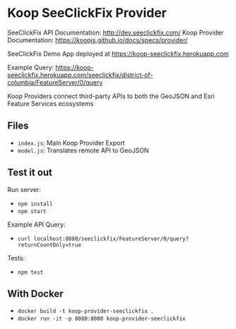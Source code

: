 # Koop SeeClickFix Provider

SeeClickFix API Documentation: http://dev.seeclickfix.com/
Koop Provider Documentation: https://koopjs.github.io/docs/specs/provider/

SeeClickFix Demo App deployed at https://koop-seeclickfix.herokuapp.com

Example Query: https://koop-seeclickfix.herokuapp.com/seeclickfix/district-of-columbia/FeatureServer/0/query

Koop Providers connect third-party APIs to both the GeoJSON and Esri Feature Services
ecosystems

## Files
- `index.js`: Main Koop Provider Export
- `model.js`: Translates remote API to GeoJSON

## Test it out
Run server:
- `npm install`
- `npm start`

Example API Query:
- `curl localhost:8080/seeclickfix/FeatureServer/0/query?returnCountOnly=true`

Tests:
- `npm test`

## With Docker

- `docker build -t koop-provider-seeclickfix .`
- `docker run -it -p 8080:8080 koop-provider-seeclickfix`
